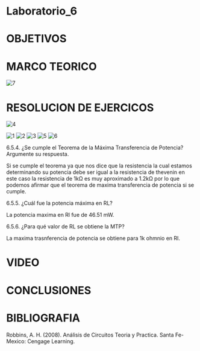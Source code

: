 # Laboratorio_6

# OBJETIVOS

# MARCO TEORICO
![7](https://user-images.githubusercontent.com/85193519/127951717-f0e02d30-37e3-44a2-8163-0d5fd003a9af.jpg)

# RESOLUCION DE EJERCICOS
![4](https://user-images.githubusercontent.com/85193519/127925802-3662eea6-be50-4dfa-af17-52612a604c95.jpg)


![1](https://user-images.githubusercontent.com/85193519/127925834-34588892-8583-4692-9c61-8693c5b905ec.jpg)
![2](https://user-images.githubusercontent.com/85193519/127925845-f0d0996f-8fe8-4bed-a5b8-b7495b7d9e8f.jpg)
![3](https://user-images.githubusercontent.com/85193519/127925850-e77b363d-8943-46b9-9eff-abe988937993.jpg)
![5](https://user-images.githubusercontent.com/85193519/127925919-d314f763-728d-4653-a1b3-bd9ef05bc494.jpg)
![6](https://user-images.githubusercontent.com/85193519/127926020-a4c4ad4f-24d2-4204-b7f3-812ef5cd3577.jpg)

6.5.4. ¿Se cumple el Teorema de la Máxima Transferencia de Potencia? Argumente su respuesta.

Si se cumple el teorema ya que nos dice que la resistencia la cual estamos determinando su potencia debe ser igual a la resistencia de thevenin en este caso la resistencia de 1kΩ es muy aproximado a 1.2kΩ por lo que  podemos afirmar que el teorema de maxima transferencia de potencia si se cumple.

6.5.5. ¿Cuál fue la potencia máxima en RL?

La potencia maxima en Rl fue de 46.51 mW.

6.5.6. ¿Para qué valor de RL se obtiene la MTP?

La maxima trasnferencia de potencia se obtiene para 1k ohmnio en Rl.

# VIDEO

# CONCLUSIONES

#  BIBLIOGRAFIA
Robbins, A. H. (2008). Análisis de Circuitos Teoria y Practica. Santa Fe-Mexico: Cengage Learning.
